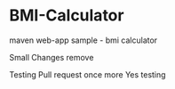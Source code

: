 BMI-Calculator
==============

maven web-app sample - bmi calculator

Small Changes remove 

Testing Pull request once more Yes testing
